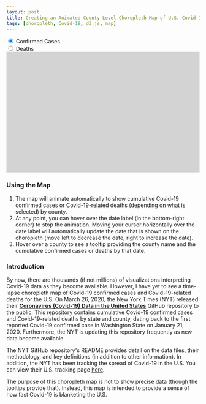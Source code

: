 ```yaml
---
layout: post
title: Creating an Animated County-Level Choropleth Map of U.S. Covid-19 Confirmed Cases and Deaths
tags: [choropleth, Covid-19, d3.js, map]
---
```


<input type="radio" class="myRadio" id="cases" name="metric" value="cases" checked>
<label for="cases">Confirmed Cases</label><br>
<input type="radio" class="myRadio" id="deaths" name="metric" value="deaths">
<label for="deaths">Deaths</label><br>
<svg width="960" height="600" style="background-color:lightgray"></svg>
<style>
div.tooltip {   
  position: absolute;           
  text-align: center; 
  vertical-align: middle;          
  width: auto;                 
  height: auto;                 
  padding: 2px;             
  font: 12px sans-serif;    
  color: white;    
  background: #001B3A;   
  border: 0px;      
  border-radius: 8px;           
  pointer-events: none;         
}

.states {
  stroke: gray;
}

.counties {
  stroke: white;
  fill: white;
}

.counties :hover {
  stroke: black;
  stroke-width: 2px;
}

.county-borders {
  fill: none;
  stroke: black;
  stroke-width: 0.5px;
  stroke-linejoin: round;
  stroke-linecap: round;
  pointer-events: none;
}

.date.label {
  font: 500 58px "Helvetica Neue";
  fill: black;
}

.source.label {
  font: 500 14px "Helvetica Neue";
  fill: black;
  font-weight: bold;
}

.source.link {
  font: 500 14px "Helvetica Neue";
}

a {
  fill: navy;
  background-color: transparent;
  text-decoration: underline;
}

.overlay {
  fill: none;
  pointer-events: all;
  cursor: ew-resize;
}
</style>
<script src="https://d3js.org/d3.v4.min.js"></script>
<script src="https://d3js.org/d3-scale-chromatic.v1.min.js"></script>
<script src="https://d3js.org/topojson.v1.min.js"></script>
<script src="https://d3js.org/queue.v1.min.js"></script>
<script src="https://cdnjs.cloudflare.com/ajax/libs/d3-legend/2.25.6/d3-legend.min.js"></script>
<script>
var svg = d3.select("svg");
var path = d3.geoPath();
var format = d3.format(",.0f");
var height = 600;
var width = 960;

var colorSchemeReds = d3.schemeReds[9].slice(4, 9);
var colorSchemeBlues = d3.schemeBlues[9].slice(4, 9);

var parseDate = d3.timeParse("%Y-%m-%d");
var formatDate = d3.timeFormat("%b. %d");
var formatDateOrig = d3.timeFormat("%Y-%m-%d");

// Add the date label; the value is set on transition.
var label = svg.append("text")
    .attr("class", "date label")
    .attr("text-anchor", "end")
    .attr("y", height - 125)
    .attr("x", width)
    .text("Jan. 21");

// Add source label
var source = svg.append("text")
    .attr("class", "source label")
    .attr("text-anchor", "start")
    .attr("y", height - 10)
    .attr("x", width - 475)
    .text("Source:");

// Add source label
var source_link = svg.append("text")
    .attr("class", "source link")
    .attr("text-anchor", "start")
    .attr("y", height - 10)
    .attr("x", width - 425)
    .html("<a href=https://github.com/nytimes/covid-19-data target=_blank color=blue>https://github.com/nytimes/covid-19-data</a>");


queue()
    .defer(d3.json, "https://d3js.org/us-10m.v1.json")
    .defer(d3.csv, "https://raw.githubusercontent.com/nytimes/covid-19-data/master/us-counties.csv")
    .await(ready);

function ready(error, us, covid) {
    if (error) throw error;
    var min_date = d3.min(covid, function(d) {
        return parseDate(d.date);
    });
    var max_date = d3.max(covid, function(d) {
        return parseDate(d.date);
    });

    covid.forEach(function(d) {
        if (d['county'] == "New York City") {
            return d['code'] = "36061";
        } else {
            return d['code'] = d.fips;
        }
    });

    update(0);

    function update(speed) {

        var choices = [];
        d3.selectAll(".myRadio").each(function(d) {
            cb = d3.select(this);
            if (cb.property("checked")) {
                choices.push(cb.property("value"));
            }
        });
        metric = choices[0];
        covid_filtered = covid.filter(function(row) {
            return +row[metric] > 0;
        });

        var div = d3.select("body")
            .append("div")
            .attr("class", "tooltip")
            .style("opacity", 0);

        if (metric == "cases") {
            var metric_label = "Confirmed Cases";
        } else {
            var metric_label = "Deaths"
        }

        if (metric == "cases") {
            var color = d3.scaleThreshold()
                .domain([10, 100, 1000, 10000, 100000])
                .range(colorSchemeBlues);
        } else {
            var color = d3.scaleThreshold()
                .domain([10, 50, 100, 1000, 10000])
                .range(colorSchemeReds);
        }

        var x = d3.scaleLinear()
            .domain(d3.extent(color.domain()))
            .rangeRound([600, 860]);
        var g = svg.append("g")
            .attr("transform", "translate(0,40)");

        d3.select(".legendQuant").remove();

        svg.append("g")
            .attr("class", "legendQuant")
            .attr("transform", "translate(700,30)");

        var legend = d3.legendColor()
            .scale(color)
            .orient("vertical")
            .shapeWidth(50)
            .labels(d3.legendHelpers.thresholdLabels)
            .labelFormat(d3.format(","));

        d3.select(".caption").remove();

        g.append("text")
            .attr("class", "caption")
            .attr("x", width/2)
            .attr("y", -5)
            .style("font-size", "34px")
            .attr("fill", "#000")
            .attr("text-anchor", "middle")
            .attr("font-weight", "bold")
            .text("Covid-19 " + metric_label);
        svg.select(".legendQuant")
            .style("font-size", "12px")
            .style("font-weight", "bold")
            .call(legend);

        // Initialize data to start date
        var currentDate = min_date;

        // Add an overlay for the date label.
        var box = label.node().getBBox();

        var overlay = svg.append("rect")
            .attr("class", "overlay")
            .attr("x", box.x)
            .attr("y", box.y)
            .attr("width", box.width)
            .attr("height", box.height)
            .on("mouseover", enableInteraction);

        // Start a transition that interpolates the data based on date.
        svg.transition()
            .duration(12000)
            .ease(d3.easeLinear)
            .tween("date", tweenDate)
        //.each();

        counties = svg.append("g")
            .attr("class", "counties")
            .selectAll("path")
            .data(topojson.feature(us, us.objects.counties).features)
            .enter()
            .append("path")
            .attr("d", path)
            .call(countyfill, currentDate)

        function countyfill(counties, date) {
            newcovid = interpolateData(date);

            var rateById = {};
            var nameById = {};

            newcovid.forEach(function(d) {
                var newcode = '';
                if (d.code.length < 5) {
                    newcode = '0' + d.code;
                    d.code = newcode;
                }
                rateById[d.code] = +d[metric];
                nameById[d.code] = d.county + " County, " + d.state;
            });

            counties.style("fill", function(d) {
                    return color(rateById[d.id]);
                })
                .on("mouseover", function(d) {
                    if (rateById[d.id] > 0) {
                        div.transition()
                            .duration(200)
                            .style("opacity", .9);
                        div.html(nameById[d.id] + ' on ' + formatDate(currentDate) + ': <br><strong>' + format(rateById[d.id]) + ' ' + metric.slice(0, -1) + '(s) </strong>')
                            .style("left", (d3.event.pageX) + "px")
                            .style("top", (d3.event.pageY - 28) + "px");
                    } else {
                        return null;
                    }
                })
                // fade out tooltip on mouse out               
                .on("mouseout", function(d) {
                    div.transition()
                        .duration(500)
                        .style("opacity", 0);
                });
        }

        svg.append("path")
            .datum(topojson.mesh(us, us.objects.states, (a, b) => a !== b))
            .attr("fill", "none")
            .attr("stroke", "gray")
            .attr("stroke-linejoin", "round")
            .attr("d", path);

        // After the transition finishes, you can mouseover to change the date.
        function enableInteraction() {
            var dateScale = d3.scaleTime()
                .domain([min_date, max_date])
                .range([box.x + 10, box.x + box.width - 10])
                .clamp(true);

            // Cancel the current transition, if any.
            svg.transition().duration(0);

            overlay
                .on("mouseover", mouseover)
                .on("mouseout", mouseout)
                .on("mousemove", mousemove)
                .on("touchmove", mousemove);

            function mouseover() {
                label.classed("active", true);
            }

            function mouseout() {
                label.classed("active", false);
            }

            function mousemove() {
                displayDate(dateScale.invert(d3.mouse(this)[0]));
            }
        }

        // Tweens the entire chart by first tweening the date, and then the data.
        // For the interpolated data, the dots and label are redrawn.01
        function tweenDate() {
            var date = d3.interpolateDate(min_date, max_date);
            return function(t) {
                displayDate(date(t));
            };
        }

        // Updates the display to show the specified date.
        function displayDate(date) {
            currentDate = date;
            counties.call(countyfill, date)
            label.text(formatDate(date));
        }

        // Interpolates the dataset for the given (fractional) date.
        function interpolateData(date) {
            return covid_filtered.filter(function(row) {
                return row['date'] == formatDateOrig(date);
            });
        }

        var radiobox = d3.selectAll(".myRadio")
            .on("click", function() {
                update(0)
            });
    };
};
</script>

### Using the Map
1. The map will animate automatically to show cumulative Covid-19 confirmed cases or Covid-19-related deaths (depending on what is selected) by county.
2. At any point, you can hover over the date label (in the bottom-right corner) to stop the animation.  Moving your cursor horizontally over the date label will automatically update the date that is shown on the choropleth (move left to decrease the date, right to increase the date).
3. Hover over a county to see a tooltip providing the county name and the cumulative confirmed cases or deaths by that date.

### Introduction
By now, there are thousands (if not millions) of visualizations interpreting Covid-19 data as they become available.  However, I have yet to see a time-lapse choropleth map of Covid-19 confirmed cases and Covid-19-related deaths for the U.S.  On March 26, 2020, the New York Times (NYT) released their [**Coronavirus (Covid-19) Data in the United States**](https://github.com/nytimes/covid-19-data) GitHub repository to the public.  This repository contains cumulative Covid-19 confirmed cases and Covid-19-related deaths by state and county, dating back to the first reported Covid-19 confirmed case in Washington State on January 21, 2020.  Furthermore, the NYT is updating this repository frequently as new data become available.

The NYT GitHub repository's README provides detail on the data files, their methodology, and key definitions (in addition to other information).  In addition, the NYT has been tracking the spread of Covid-19 in the U.S.  You can view their U.S. tracking page [here](https://www.nytimes.com/interactive/2020/us/coronavirus-us-cases.html).

The purpose of this choropleth map is not to show precise data (though the tooltips provide that).  Instead, this map is intended to provide a sense of how fast Covid-19 is blanketing the U.S.